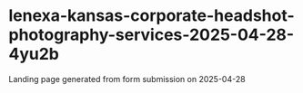 # lenexa-kansas-corporate-headshot-photography-services-2025-04-28-4yu2b
Landing page generated from form submission on 2025-04-28
